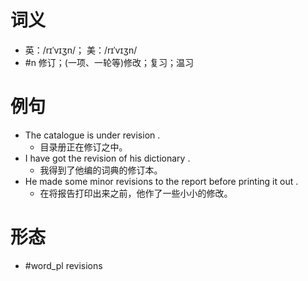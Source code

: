# 词义
- 英：/rɪˈvɪʒn/； 美：/rɪˈvɪʒn/
- #n 修订；(一项、一轮等)修改；复习；温习
# 例句
- The catalogue is under revision .
	- 目录册正在修订之中。
- I have got the revision of his dictionary .
	- 我得到了他编的词典的修订本。
- He made some minor revisions to the report before printing it out .
	- 在将报告打印出来之前，他作了一些小小的修改。
# 形态
- #word_pl revisions
